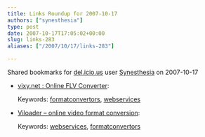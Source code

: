 ```yaml
---
title: Links Roundup for 2007-10-17
authors: ["synesthesia"]
type: post
date: 2007-10-17T17:05:02+00:00
slug: links-283 
aliases: ["/2007/10/17/links-283"]

---
```

Shared bookmarks for [del.icio.us][1] user  [Synesthesia][2] on 2007-10-17

  * [vixy.net : Online FLV Converter][3]:
  
       
    Keywords: [formatconvertors][4], [webservices][5]
  * [Viloader &#8211; online video format conversion][6]:
  
       
    Keywords: [webservices][5], [formatconvertors][4]

 [1]: https://del.icio.us/
 [2]: https://del.icio.us/synesthesia
 [3]: https://vixy.net/ "https://vixy.net/"
 [4]: https://del.icio.us/synesthesia/formatconvertors
 [5]: https://del.icio.us/synesthesia/webservices
 [6]: https://convert.viloader.net/ "https://convert.viloader.net/"